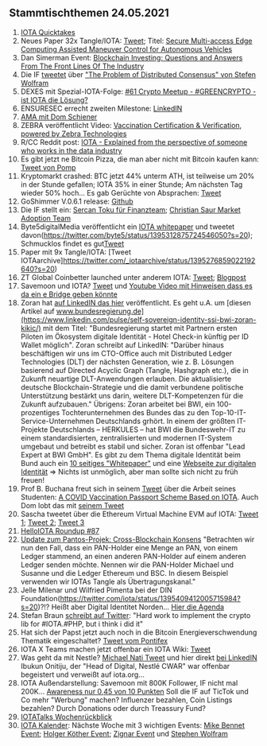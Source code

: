 ## Stammtischthemen 24.05.2021
1. [IOTA Quicktakes](https://www.youtube.com/watch?v=CSfHxeSU080)
2. Neues Paper 32x Tangle/IOTA: [Tweet](https://twitter.com/_iotaarchive/status/1394550069576224769?s=20); Titel: [Secure Multi-access Edge Computing Assisted
Maneuver Control for Autonomous Vehicles](https://www.corealis.eu/wp-content/uploads/2021/03/Secure_Multi_access_Edge_Computing_assisted_Maneuver_Control_for_autonomous_vehicles.pdf)
3. Dan Simerman Event: [Blockchain Investing: Questions and Answers From The Front Lines Of The Industry](https://events.flaia.org/events/blockchain-investing-questions-and-answers-from-the-front-lines-of-the-industry-with-dan-simerman)
4. Die IF [tweetet](https://twitter.com/iota/status/1394593638152347650?s=20) über ["The Problem of Distributed Consensus" von Stefen Wolfram](https://writings.stephenwolfram.com/2021/05/the-problem-of-distributed-consensus/)
5. DEXES mit Spezial-IOTA-Folge: [#61 Crypto Meetup - #GREENCRYPTO - ist IOTA die Lösung?](https://www.youtube.com/watch?v=2UVf0FGAY0k)
6. ENSURESEC errecht zweiten Milestone: [LinkedIN](https://www.linkedin.com/posts/ensuresec_ensuresec-reaches-its-second-milestone-activity-6800396695176851457-t01s)
7. [AMA mit Dom Schiener](https://www.youtube.com/watch?v=jbuSlnLK2T4)
8. ZEBRA veröffentlicht Video: [Vaccination Certification & Verification, powered by Zebra Technologies](https://www.youtube.com/watch?v=TTfxu9xDaRU)
9. R/CC Reddit post: [IOTA - Explained from the perspective of someone who works in the data industry](https://www.reddit.com/r/CryptoCurrency/comments/nfghhc/iota_explained_from_the_perspective_of_someone/?utm_medium=android_app&utm_source=share)
10. Es gibt jetzt ne Bitcoin Pizza, die man aber nicht mit Bitcoin kaufen kann: [Tweet von Pomp](https://twitter.com/APompliano/status/1394638990247088129?s=20)
11. Kryptomarkt crashed: BTC jetzt 44% unterm ATH, ist teilweise um 20% in der Stunde gefallen; IOTA 35% in einer Stunde; Am nächsten Tag wieder 50% hoch... Es gab Gerüchte von Absprachen: [Tweet](https://twitter.com/crypto_birb/status/1395042808856301575?s=20)
12. GoShimmer V.0.6.1 release: [Github](https://github.com/iotaledger/goshimmer/releases/tag/v0.6.1)
13. Die IF stellt ein: [Sercan Toku für Finanzteam](https://blog.iota.org/welcome-sercan-toku-to-the-iota-foundation/amp/?__twitter_impression=true); [Christian Saur Market Adoption Team](https://blog.iota.org/welcome-christian-saur-to-the-iota-foundation/)
14. Byte5digitalMedia veröffentlicht ein [IOTA whitepaper](https://www.byte5.de/iota/iota-whitepaper/) und tweetet davon(https://twitter.com/byte5/status/1395312875724546050?s=20); Schmucklos findet es gut[Tweet](https://twitter.com/Schmucklos_/status/1395344574361620483?s=20)
15. Paper mit 9x Tangle/IOTA: [Tweet IOTAarchive]https://twitter.com/_iotaarchive/status/1395276859022192640?s=20)
16. ZT Global Coinbetter launched unter anderem IOTA: [Tweet](https://twitter.com/Coinbetter_ZT/status/1395287918181163009?s=21); [Blogpost](https://support.clfxpx.com/hc/en-001/articles/900006215426-Announcement-on-the-launch-of-ADA-IOTA-XTZ-on-ZT-Innovation-Board)
17. Savemoon und IOTA? [Tweet](https://twitter.com/SafemoonMemer/status/1395160599198408709?s=19) und [Youtube Video mit Hinweisen dass es da ein e Bridge geben könnte](https://www.youtube.com/watch?v=Qcv6nkjNkCs)
18. Zoran hat [auf LinkedIN das hier](https://www.linkedin.com/pulse/self-sovereign-identity-ssi-bwi-zoran-kikic/) veröffentlicht. Es geht u.A. um [diesen Artikel auf www.bundesregierung.de](https://www.linkedin.com/pulse/self-sovereign-identity-ssi-bwi-zoran-kikic/) mit dem Titel: "Bundesregierung startet mit Partnern ersten Piloten im Ökosystem digitale Identität - Hotel Check-in künftig per ID Wallet möglich". Zoran schreibt auf LinkedIN: "Darüber hinaus beschäftigen wir uns im CTO-Office auch mit Distributed Ledger Technologies (DLT) der nächsten Generation, wie z. B. Lösungen basierend auf Directed Acyclic Graph (Tangle, Hashgraph etc.), die in Zukunft neuartige DLT-Anwendungen erlauben.
Die aktualisierte deutsche Blockchain-Strategie und die damit verbundene politische Unterstützung bestärkt uns darin, weitere DLT-Kompetenzen für die Zukunft aufzubauen." Übrigens: Zoran arbeitet bei BWI, ein 100-prozentiges Tochterunternehmen des Bundes das zu den Top-10-IT-Service-Unternehmen Deutschlands grhört. In einem der größten IT-Projekte Deutschlands – HERKULES – hat BWI die Bundeswehr-IT zu einem standardisierten, zentralisierten und modernen IT-System umgebaut und betreibt es stabil und sicher. Zoran ist offenbar "Lead Expert at BWI GmbH". Es gibt zu dem Thema digitale Identität beim Bund auch ein [10 seitiges "Whitepaper"](https://www.bundesregierung.de/breg-de/service/publikationen/whitepaper-oekosystem-digitaler-identitaeten-1881840) und eine [Webseite zur digitalen Identität](https://www.bundesregierung.de/breg-de/suche/digitale-identitaet-1824658) => Nichts ist unmöglich, aber man sollte sich nicht zu früh freuen!
19. Prof B. Buchana freut sich in seinem [Tweet](https://twitter.com/billatnapier/status/1395647718773637128?s=20) über die Arbeit seines Studenten: [A COVID Vaccination Passport Scheme Based on IOTA](https://crossleydan.medium.com/a-covid-vaccination-passport-scheme-based-on-iota-3ab9581bdf08). Auch Dom lobt das mit [seinem Tweet](https://twitter.com/DomSchiener/status/1395650192729329671?s=20)
20. Sascha tweetet über die Ethereum Virtual Machine EVM auf IOTA: [Tweet 1](https://twitter.com/sascha1337/status/1395469344071569408?s=20); [Tweet 2](https://twitter.com/sascha1337/status/1395514161673555971?s=20); [Tweet 3](https://twitter.com/sascha1337/status/1395649962063527938?s=20)
21. [HelloIOTA Roundup #87](https://www.youtube.com/watch?v=jU9BRKQ4OI0)
22. [Update zum Pantos-Projek: Cross-Blockchain Konsens](https://medium.com/pantos/update-zum-pantos-projekt-cross-blockchain-konsens-75721077814) "Betrachten wir nun den Fall, dass ein PAN-Holder eine Menge an PAN, von einem Ledger stammend, an einen anderen PAN-Holder auf einem anderen Ledger senden möchte. Nennen wir die PAN-Holder Michael und Susanne und die Ledger Ethereum und BSC. In diesem Beispiel verwenden wir IOTAs Tangle als Übertragungskanal."
23. Jelle Milenar und Wilfried Pimenta bei der DIN Foundation(https://twitter.com/iota/status/1395409412005715984?s=20)?!? Heißt aber Digital Identitet Norden... [Hier die Agenda](https://docs.google.com/document/d/1JmPh7X1-MNl_EuIVUodf1hWHTrt4vLvFT1N_lAjfoEQ/edit#)
24. Stefan Braun [schreibt auf Twitter](https://twitter.com/SourCL_Stefan/status/1395368528904077323?s=20): "Hard work to implement the crypto lib for #IOTA.#PHP, but i think i did it"
25. Hat sich der Papst jetzt auch noch in die Bitcoin Energieverschwendung Thematik eingeschaltet? [Tweet vom Pontifex](https://twitter.com/Pontifex/status/1394993742226939905?s=19)
26. IOTA X Teams machen jetzt offenbar ein IOTA Wiki: [Tweet](https://twitter.com/IOTAXTeams/status/1395758230442291203?s=20)
27. Was geht da mit Nestle? [Michael Nati Tweet](https://twitter.com/michelenati/status/1395812372166610949?s=20) und hier direkt [bei LinkedIN](https://www.linkedin.com/feed/update/urn:li:share:6801577996865069056) Ibukun Onitiju, der "Head of Digital, Nestlé CWAR" war offenbar begeistert und verweißt auf iota.org...
28. IOTA Außendarstellung: Savemoon mit 800K Follower, IF nicht mal 200K... [Awareness nur 0,45 von 10 Punkten](https://isthiscoinascam.com/check/iota) Soll die IF auf TicTok und Co mehr "Werbung" machen? Influenzer bezahlen, Coin Listings bezahlen? Durch Donations oder durch Treassury Fund? 
29. [IOTATalks Wochenrückblick](https://www.iota-talk.com/index.php?article/89-wochenr%C3%BCckblick-vom-16-bis-22-mai-2021/)
30. [IOTA Kalender](https://kalender.digital/e89078088266c4429634): Nächste Woche mit 3 wichtigen Events: [Mike Bennet Event](https://twitter.com/iota/status/1395771774512553985); [Holger Köther Event](https://twitter.com/IOTplus_Network/status/1394592849409228803?s=20); [Zignar Event](https://www.linkedin.com/posts/alessandromorales_blockrockets-monthly-startup-pitch-may-activity-6801221670993498112-rRhg) und [Stephen Wolfram](https://twitter.com/stephen_wolfram/status/1392995218417401865?s=20)


